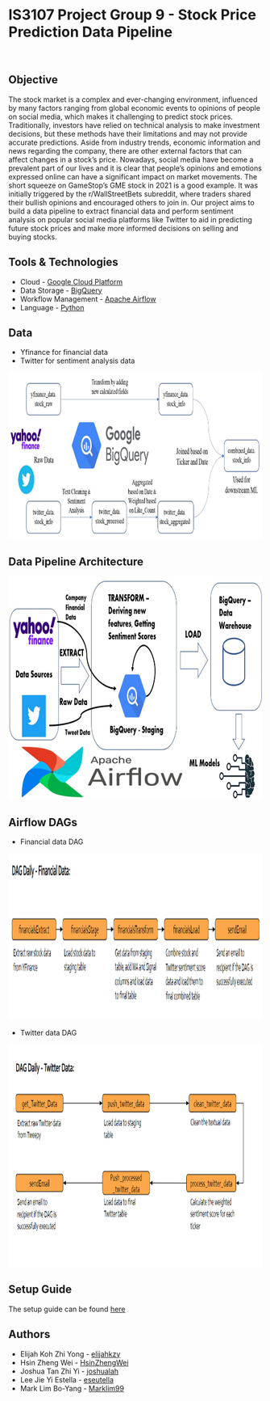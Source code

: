 # IS3107 Project Group 9 - Stock Price Prediction Data Pipeline
<br />

## Objective
The stock market is a complex and ever-changing environment, influenced by many factors ranging from global economic events to opinions of people on social media, which makes it challenging to predict stock prices. Traditionally, investors have relied on technical analysis to make investment decisions, but these methods have their limitations and may not provide accurate predictions. Aside from industry trends, economic information and news regarding the company, there are other external factors that can affect changes in a stock’s price. Nowadays, social media have become a prevalent part of our lives and it is clear that people’s opinions and emotions expressed online can have a significant impact on market movements. The short squeeze on GameStop’s GME stock in 2021 is a good example. It was initially triggered by the r/WallStreetBets subreddit, where traders shared their bullish opinions and encouraged others to join in. Our project aims to build a data pipeline to extract financial data and perform sentiment analysis on popular social media platforms like Twitter to aid in predicting future stock prices and make more informed decisions on selling and buying stocks.


## Tools & Technologies
- Cloud - [Google Cloud Platform](https://cloud.google.com/free/?utm_source=google&utm_medium=cpc&utm_campaign=japac-SG-all-en-dr-BKWS-all-pkws-trial-EXA-dr-1605216&utm_content=text-ad-none-none-DEV_c-CRE_649077641201-ADGP_Hybrid%20%7C%20BKWS%20-%20EXA%20%7C%20Txt%20~%20GCP_General_gcp_main-KWID_43700075274235034-aud-970366092687%3Akwd-42926176582&userloc_9062542-network_g&utm_term=KW_cloud%20platform%20google&gclid=CjwKCAjw__ihBhADEiwAXEazJjiZ_yJ9aCxMALA9XniM1WcMpsVMAZ_ugUE9ozmS6xx3Ccs662clTxoCZd8QAvD_BwE&gclsrc=aw.ds)
- Data Storage - [BigQuery](https://cloud.google.com/bigquery)
- Workflow Management - [Apache Airflow](https://airflow.apache.org/)
- Language - [Python](https://www.python.org/)

## Data
- Yfinance for financial data
- Twitter for sentiment analysis data
<img src="/images/data preprocessing.jpg" width="900" height="330">

## Data Pipeline Architecture
<img src="/images/data pipeline architecture.jpg" width="900" height="441">

## Airflow DAGs
- Financial data DAG
<img src="/images/financial dag.png" width="900" height="330">

- Twitter data DAG
<img src="/images/twitter dag.png" width="900" height="441">

## Setup Guide
The setup guide can be found [here](https://docs.google.com/document/d/14zmkT6gOtd6UsKgw3HpDL7UJ8Ex2qINbNhAmDCfanO0/edit)

## Authors
- Elijah Koh Zhi Yong - [elijahkzy](https://github.com/elijahkzy)
- Hsin Zheng Wei - [HsinZhengWei](https://github.com/HsinZhengWei)
- Joshua Tan Zhi Yi - [joshualah](https://github.com/joshualah)
- Lee Jie Yi Estella - [eseutella](https://github.com/eseutella)
- Mark Lim Bo-Yang - [Marklim99](https://github.com/Marklim99)
